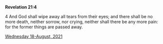 **Revelation 21:4**

4 And God shall wipe away all tears from their eyes; and there shall be no more death, neither sorrow, nor crying, neither shall there be any more pain: for the former things are passed away.

[Wednesday 18-August, 2021](https://t.me/s/daily_scripture)
